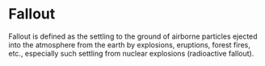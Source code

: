 # Fallout

Fallout is defined as the settling to the ground of airborne particles ejected into the atmosphere from the earth by explosions, eruptions, forest fires, etc., especially such settling from nuclear explosions (radioactive fallout).